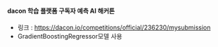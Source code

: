 #### dacon 학습 플랫폼 구독자 예측 AI 해커톤

- 링크 : https://dacon.io/competitions/official/236230/mysubmission
- GradientBoostingRegressor모델 사용
